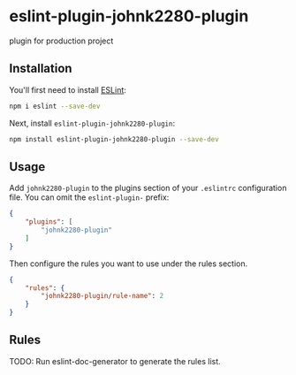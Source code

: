 # eslint-plugin-johnk2280-plugin

plugin for production project

## Installation

You'll first need to install [ESLint](https://eslint.org/):

```sh
npm i eslint --save-dev
```

Next, install `eslint-plugin-johnk2280-plugin`:

```sh
npm install eslint-plugin-johnk2280-plugin --save-dev
```

## Usage

Add `johnk2280-plugin` to the plugins section of your `.eslintrc` configuration file. You can omit the `eslint-plugin-` prefix:

```json
{
    "plugins": [
        "johnk2280-plugin"
    ]
}
```


Then configure the rules you want to use under the rules section.

```json
{
    "rules": {
        "johnk2280-plugin/rule-name": 2
    }
}
```

## Rules

<!-- begin auto-generated rules list -->
TODO: Run eslint-doc-generator to generate the rules list.
<!-- end auto-generated rules list -->


